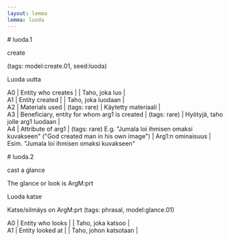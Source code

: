 ```yaml
---
layout: lemma
lemma: luoda
---
```


<div class="sense">
# <span class="sensename">luoda.1</span>

<span class="description">create</span>

(tags: model:create.01, seed:luoda)

<span class="description">Luoda uutta</span>



A0 | Entity who creates |   | Taho, joka luo |  
A1 | Entity created |   | Taho, joka luodaan |  
A2 | Materials used | (tags: rare) | Käytetty materiaali |  
A3 | Beneficiary, entity for whom arg1 is created | (tags: rare) | Hyötyjä, taho jolle arg1 luodaan |  
A4 | Attribute of arg1 | (tags: rare) E.g. "Jumala loi ihmisen omaksi kuvakseen" ("God created man in his own image") | Arg1:n ominaisuus | Esim. "Jumala loi ihmisen omaksi kuvakseen"

</div>

<div class="sense">
# <span class="sensename">luoda.2</span>

<span class="description">cast a glance</span>

The glance or look is ArgM:prt

<span class="description">Luoda katse</span>

Katse/silmäys on ArgM:prt (tags: phrasal, model:glance.01)

A0 | Entity who looks |   | Taho, joka katsoo |  
A1 | Entity looked at |   | Taho, johon katsotaan |  

</div>

